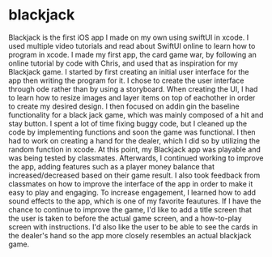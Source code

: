 # blackjack
Blackjack is the first iOS app I made on my own using swiftUI in xcode. I used multiple video tutorials and read about SwiftUI online to learn how to program in xcode. I made my first app, the card game war, by following an online tutorial by code with Chris, and used that as inspiration for my Blackjack game. I started by first creating an initial user interface for the app then writing the program for it. I chose to create the user interface through ode rather than by using a storyboard. When creating the UI, I had to learn how to resize images and layer items on top of eachother in order to create my desired design. I then focused on addin gin the baseline functionality for a black jack game, which was mainly composed of a hit and stay button. I spent a lot of time fixing buggy code, but I cleaned up the code by implementing functions and soon the game was functional. I then had to work on creating a hand for the dealer, which I did so by utilizing the random function in xcode. At this point, my Blackjack app was playable and was being tested by classmates. Afterwards, I continued working to improve the app, adding features such as a player money balance that increased/decreased based on their game result. I also took feedback from classmates on how to improve the interface of the app in order to make it easy to play and engaging. To increase engagement, I learned how to add sound effects to the app, which is one of my favorite feautures. If I have the chance to continue to improve the game, I'd like to add a title screen that the user is taken to before the actual game screen, and a how-to-play screen with instructions. I'd also like the user to be able to see the cards in the dealer's hand so the app more closely resembles an actual blackjack game.

